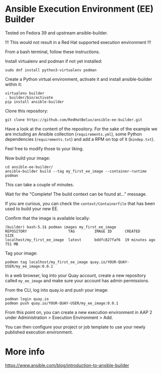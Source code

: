 # Ansible Execution Environment (EE) Builder

Tested on Fedora 39 and upstream ansible-builder. 

!!! This would not result in a Red Hat supported execution environment !!!

From a bash terminal, follow these instructions.

Install virtualenv and podman if not yet installed:

```
sudo dnf install python3-virtualenv podman
```

Create a Python virtual environment, activate it and install ansible-builder within it:

```
virtualenv builder
. builder/bin/activate
pip install ansible-builder
```

Clone this repository:

```
git clone https://github.com/RedHatBelux/ansible-ee-builder.git
```

Have a look at the content of the repository. For the sake of the example we are including an Ansible collection (`requirements.yml`), some Python dependencies (`requirements.txt`) and add a RPM on top of it (`bindep.txt`).

Feel free to modify those to your liking.

Now build your image:

```
cd ansible-ee-builder/
ansible-builder build --tag my_first_ee_image --container-runtime podman
```

This can take a couple of minutes.

Wait for the "Complete! The build context can be found at..." message.

If you are curious, you can check the `context/Containerfile` that has been used to build your new EE.

Confirm that the image is available locally:

```
(builder) bash-5.1$ podman images my_first_ee_image
REPOSITORY                   TAG         IMAGE ID      CREATED         SIZE
localhost/my_first_ee_image  latest      bddfc827faf6  19 minutes ago  751 MB
```

Tag your image:

```
podman tag localhost/my_first_ee_image quay.io/YOUR-QUAY-USER/my_ee_image:0.0.1
```

In a web browser, log into your Quay account, create a new repository called `my_ee_image` and make sure your account has admin permissions.

From the CLI, log into quay.io and push your image:

```
podman login quay.io
podman push quay.io/YOUR-QUAY-USER/my_ee_image:0.0.1
```

From this point on, you can create a new execution environment in AAP 2 under Administration > Execution Environment > Add.

You can then configure your project or job template to use your newly published execution environment.

# More info

https://www.ansible.com/blog/introduction-to-ansible-builder


